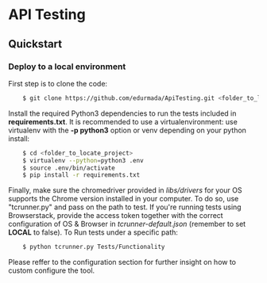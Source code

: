 # API Testing

## Quickstart

### Deploy to a local environment

First step is to clone the code:

``` bash
    $ git clone https://github.com/edurmada/ApiTesting.git <folder_to_locate_project>
```

Install the required Python3 dependencies to run the tests included in **requirements.txt**. It is recommended to use a virtualenvironment: use virtualenv with the **-p python3** option or venv depending on your python install:

``` bash
    $ cd <folder_to_locate_project>
    $ virtualenv --python=python3 .env
    $ source .env/bin/activate
    $ pip install -r requirements.txt
```

Finally, make sure the chromedriver provided in *libs/drivers* for your OS supports the Chrome version installed in your computer. To do so, use "tcrunner.py" and pass on the path to test. If you're running tests using Browserstack, provide the access token together with the correct configuration of OS & Browser in *tcrunner-default.json* (remember to set **LOCAL** to false). To Run tests under a specific path:

``` bash
    $ python tcrunner.py Tests/Functionality
```

Please reffer to the configuration section for further insight on how to custom configure the tool.

